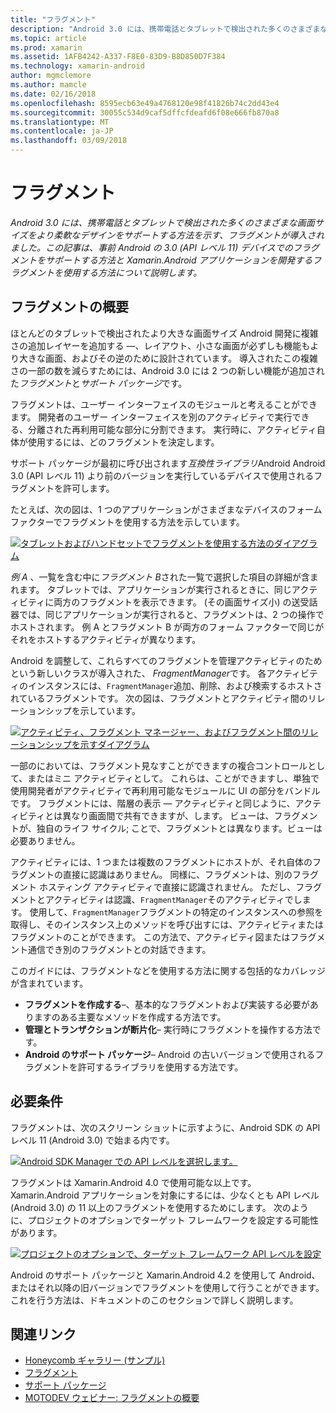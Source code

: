 ```yaml
---
title: "フラグメント"
description: "Android 3.0 には、携帯電話とタブレットで検出された多くのさまざまな画面サイズをより柔軟なデザインをサポートする方法を示す、フラグメントが導入されました。 この記事は、事前 Android の 3.0 (API レベル 11) デバイスでのフラグメントをサポートする方法と Xamarin.Android アプリケーションを開発するフラグメントを使用する方法について説明します。"
ms.topic: article
ms.prod: xamarin
ms.assetid: 1AFB4242-A337-F8E0-83D9-B8D850D7F384
ms.technology: xamarin-android
author: mgmclemore
ms.author: mamcle
ms.date: 02/16/2018
ms.openlocfilehash: 8595ecb63e49a4768120e98f41826b74c2dd43e4
ms.sourcegitcommit: 30055c534d9caf5dffcfdeafd6f08e666fb870a8
ms.translationtype: MT
ms.contentlocale: ja-JP
ms.lasthandoff: 03/09/2018
---
```

# <a name="fragments"></a>フラグメント

_Android 3.0 には、携帯電話とタブレットで検出された多くのさまざまな画面サイズをより柔軟なデザインをサポートする方法を示す、フラグメントが導入されました。この記事は、事前 Android の 3.0 (API レベル 11) デバイスでのフラグメントをサポートする方法と Xamarin.Android アプリケーションを開発するフラグメントを使用する方法について説明します。_

## <a name="fragments-overview"></a>フラグメントの概要

ほとんどのタブレットで検出されたより大きな画面サイズ Android 開発に複雑さの追加レイヤーを追加する —、レイアウト、小さな画面が必ずしも機能もより大きな画面、およびその逆のために設計されています。 導入されたこの複雑さの一部の数を減らすためには、Android 3.0 には 2 つの新しい機能が追加された*フラグメント*と*サポート パッケージ*です。

フラグメントは、ユーザー インターフェイスのモジュールと考えることができます。 開発者のユーザー インターフェイスを別のアクティビティで実行できる、分離された再利用可能な部分に分割できます。 実行時に、アクティビティ自体が使用するには、どのフラグメントを決定します。

サポート パッケージが最初に呼び出されます*互換性ライブラリ*Android Android 3.0 (API レベル 11) より前のバージョンを実行しているデバイスで使用されるフラグメントを許可します。

たとえば、次の図は、1 つのアプリケーションがさまざまなデバイスのフォーム ファクターでフラグメントを使用する方法を示しています。

[![タブレットおよびハンドセットでフラグメントを使用する方法のダイアグラム](images/00.png)](images/00.png#lightbox)

*例 A* 、一覧を含む中に*フラグメント B*された一覧で選択した項目の詳細が含まれます。 タブレットでは、アプリケーションが実行されるときに、同じアクティビティに両方のフラグメントを表示できます。 (その画面サイズ小) の送受話器では、同じアプリケーションが実行されると、フラグメントは、2 つの操作でホストされます。 例 A とフラグメント B が両方のフォーム ファクターで同じがそれをホストするアクティビティが異なります。

Android を調整して、これらすべてのフラグメントを管理アクティビティのためという新しいクラスが導入された、 *FragmentManager*です。 各アクティビティのインスタンスには、`FragmentManager`追加、削除、および検索するホストされているフラグメントです。 次の図は、フラグメントとアクティビティ間のリレーションシップを示しています。

[![アクティビティ、フラグメント マネージャー、およびフラグメント間のリレーションシップを示すダイアグラム](images/01.png)](images/01.png#lightbox)

一部のにおいては、フラグメント見なすことができますの複合コントロールとして、またはミニ アクティビティとして。 これらは、ことができますし、単独で使用開発者がアクティビティで再利用可能なモジュールに UI の部分をバンドルです。 フラグメントには、階層の表示 — アクティビティと同じように、アクティビティとは異なり画面間で共有できますが、します。 ビューは、フラグメントが、独自のライフ サイクル; ことで、フラグメントとは異なります。ビューは必要ありません。

アクティビティには、1 つまたは複数のフラグメントにホストが、それ自体のフラグメントの直接に認識はありません。 同様に、フラグメントは、別のフラグメント ホスティング アクティビティで直接に認識されません。 ただし、フラグメントとアクティビティは認識、`FragmentManager`そのアクティビティでします。 使用して、`FragmentManager`フラグメントの特定のインスタンスへの参照を取得し、そのインスタンス上のメソッドを呼び出すには、アクティビティまたはフラグメントのことができます。 この方法で、アクティビティ図またはフラグメント通信でき別のフラグメントとの対話できます。

このガイドには、フラグメントなどを使用する方法に関する包括的なカバレッジが含まれています。

-   **フラグメントを作成する**–、基本的なフラグメントおよび実装する必要がありますのある主要なメソッドを作成する方法です。
-   **管理とトランザクションが断片化**– 実行時にフラグメントを操作する方法です。
-   **Android のサポート パッケージ**– Android の古いバージョンで使用されるフラグメントを許可するライブラリを使用する方法です。


## <a name="requirements"></a>必要条件

フラグメントは、次のスクリーン ショットに示すように、Android SDK の API レベル 11 (Android 3.0) で始まる内です。

[![Android SDK Manager での API レベルを選択します。](images/02.png)](images/02.png#lightbox)

フラグメントは Xamarin.Android 4.0 で使用可能な以上です。 Xamarin.Android アプリケーションを対象にするには、少なくとも API レベル (Android 3.0) の 11 以上のフラグメントを使用するためにします。 次のように、プロジェクトのオプションでターゲット フレームワークを設定する可能性があります。

[![プロジェクトのオプションで、ターゲット フレームワーク API レベルを設定](images/03.png)](images/03.png#lightbox)

Android のサポート パッケージと Xamarin.Android 4.2 を使用して Android、またはそれ以降の旧バージョンでフラグメントを使用して行うことができます。 これを行う方法は、ドキュメントのこのセクションで詳しく説明します。


## <a name="related-links"></a>関連リンク

- [Honeycomb ギャラリー (サンプル)](https://developer.xamarin.com/samples/monodroid/HoneycombGallery)
- [フラグメント](http://developer.android.com/guide/topics/fundamentals/fragments.html)
- [サポート パッケージ](http://developer.android.com/sdk/compatibility-library.html)
- [MOTODEV ウェビナー: フラグメントの概要](http://motodev.adobeconnect.com/p9h1aqk3ttn/)
